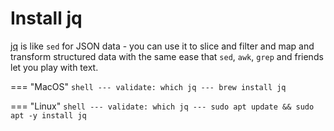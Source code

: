 # Install jq

[jq](https://stedolan.github.io/jq/) is like `sed` for JSON data - you can use it to slice and filter and map and transform structured data with the same ease that `sed`, `awk`, `grep` and friends let you play with text.

=== "MacOS"
    <!-- TODO: Add homebrew tab -->
    ```shell
    ---
    validate: which jq
    ---
    brew install jq
    ```

=== "Linux"
    ```shell
    ---
    validate: which jq
    ---
    sudo apt update && sudo apt -y install jq
    ```
